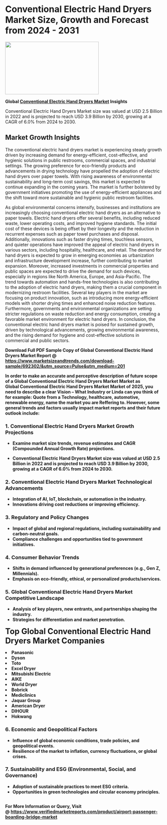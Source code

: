 <H1>Conventional Electric Hand Dryers Market Size, Growth and Forecast from 2024 - 2031</H1><img class="aligncenter size-medium wp-image-584254" src="https://thirdeyenews.in/wp-content/uploads/2024/09/Global-Market-Research-300x168.jpeg" alt="" width="300" height="168" /><p><strong>Global&nbsp;<a href="https://www.marketsizeandtrends.com/download-sample/692302/&amp;utm_source=Pulse&amp;utm_medium=201">Conventional Electric Hand Dryers Market</a> Insights</strong></p><p>Conventional Electric Hand Dryers Market size was valued at USD 2.5 Billion in 2022 and is projected to reach USD 3.9 Billion by 2030, growing at a CAGR of 6.0% from 2024 to 2030.</p><p><h2>Market Growth Insights</h2> <p>The conventional electric hand dryers market is experiencing steady growth driven by increasing demand for energy-efficient, cost-effective, and hygienic solutions in public restrooms, commercial spaces, and industrial settings. The growing preference for eco-friendly products and advancements in drying technology have propelled the adoption of electric hand dryers over paper towels. With rising awareness of environmental sustainability and long-term cost savings, this market is expected to continue expanding in the coming years. The market is further bolstered by government initiatives promoting the use of energy-efficient appliances and the shift toward more sustainable and hygienic public restroom facilities.</p> <p><strong></strong></p> <p>As global environmental concerns intensify, businesses and institutions are increasingly choosing conventional electric hand dryers as an alternative to paper towels. Electric hand dryers offer several benefits, including reduced waste, lower operating costs, and improved hygiene standards. The initial cost of these devices is being offset by their longevity and the reduction in recurrent expenses such as paper towel purchases and disposal. Additionally, innovations such as faster drying times, touchless sensors, and quieter operations have improved the appeal of electric hand dryers in various sectors, including hospitality, healthcare, and retail. The demand for hand dryers is expected to grow in emerging economies as urbanization and infrastructure development increase, further contributing to market expansion. Moreover, increased investments in commercial properties and public spaces are expected to drive the demand for such devices, especially in regions like North America, Europe, and Asia-Pacific. The trend towards automation and hands-free technologies is also contributing to the adoption of electric hand dryers, making them a crucial component in modernizing restroom facilities. Several key players in the market are focusing on product innovation, such as introducing more energy-efficient models with shorter drying times and enhanced noise reduction features. Furthermore, governments and environmental organizations are setting stricter regulations on waste reduction and energy consumption, creating a favorable market environment for electric hand dryers. In conclusion, the conventional electric hand dryers market is poised for sustained growth, driven by technological advancements, growing environmental awareness, and the rising demand for hygiene and cost-effective solutions in commercial and public sectors.</p> <p><strong></p><p><span class=""><strong>Download Full PDF Sample Copy of Global Conventional Electric Hand Dryers Market Report</strong> @ <a href="https://www.marketsizeandtrends.com/download-sample/692302/&amp;utm_source=Pulse&amp;utm_medium=201" target="_blank">https://www.marketsizeandtrends.com/download-sample/692302/&amp;utm_source=Pulse&amp;utm_medium=201</a></span></p><p>In order to make an accurate and perceptive description of future scope of a Global&nbsp;Conventional Electric Hand Dryers Market Market as Global&nbsp;Conventional Electric Hand Dryers Market Market of 2025, you need to describe a clear Vision &ndash; What Industry or Linda can you think of for example: Quote from a Technology, healthcare, automotive, renewable energy, name the market you are Reffering to. However, some general trends and factors usually impact market reports and their future outlook include:</p><h3>1.&nbsp;<strong>Conventional Electric Hand Dryers Market Growth Projections</strong></h3><ul><li>Examine market size trends, revenue estimates and CAGR (Compounded Annual Growth Rate) projections.</li><li><p>Conventional Electric Hand Dryers Market size was valued at USD 2.5 Billion in 2022 and is projected to reach USD 3.9 Billion by 2030, growing at a CAGR of 6.0% from 2024 to 2030.</p></li></ul><h3>2.&nbsp;<strong>Conventional Electric Hand Dryers Market Technological Advancements</strong></h3><ul><li>Integration of AI, IoT, blockchain, or automation in the industry.</li><li>Innovations driving cost reductions or improving efficiency.</li></ul><h3>3.&nbsp;<strong>Regulatory and Policy Changes</strong></h3><ul><li>Impact of global and regional regulations, including sustainability and carbon-neutral goals.</li><li>Compliance challenges and opportunities tied to government initiatives.</li></ul><h3>4.&nbsp;<strong>Consumer Behavior Trends</strong></h3><ul><li>Shifts in demand influenced by generational preferences (e.g., Gen Z, Millennials).</li><li>Emphasis on eco-friendly, ethical, or personalized products/services.</li></ul><h3>5.&nbsp;<strong>Global Conventional Electric Hand Dryers Market Competitive Landscape</strong></h3><ul><li>Analysis of key players, new entrants, and partnerships shaping the industry.</li><li>Strategies for differentiation and market penetration.</li></ul><p data-pm-slice="1 1 []"><span style="color: inherit; font-family: inherit; font-size: 25px;">Top Global Conventional Electric Hand Dryers Market Companies</span></p><div class="" data-test-id=""><p><li>Panasonic</li><li> Dyson</li><li> Toto</li><li> Excel Dryer</li><li> Mitsubishi Electric</li><li> AIKE</li><li> World Dryer</li><li> Bobrick</li><li> Mediclinics</li><li> Jaquar Group</li><li> American Dryer</li><li> DIHOUR</li><li> Hokwang</li></p></div><h3>6.&nbsp;<strong>Economic and Geopolitical Factors</strong></h3><ul><li>Influence of global economic conditions, trade policies, and geopolitical events.</li><li>Resilience of the market to inflation, currency fluctuations, or global crises.</li></ul><h3>7.&nbsp;<strong>Sustainability and ESG (Environmental, Social, and Governance)</strong></h3><ul><li>Adoption of sustainable practices to meet ESG criteria.</li><li>Opportunities in green technologies and circular economy principles.</li></ul><h2><strong style="font-size: 14px;">For More Information or Query, Visit @&nbsp;</strong><a style="background-color: #ffffff; font-size: 14px;" href="https://www.marketsizeandtrends.com/report/conventional-electric-hand-dryers-market/" target="_blank">https://www.verifiedmarketreports.com/product/airport-passenger-boarding-bridge-market</a></h2>
